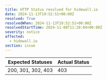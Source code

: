```yaml
---
title: HTTP Status resolved for hidewall.io
date: 2024-11-13T19:52:51+00:00Z
resolved: True
resolvedWhen: 2024-11-13T19:52:51+00:00Z
resolvedStartTime: 2024-11-08T11:28:04+00:00Z
severity: notice
affected:
  - hidewall.io
section: issue
---
```


| Expected Statuses | Actual Status  |
|-------------------|----------------|
| 200, 301, 302, 403 | 403 |

